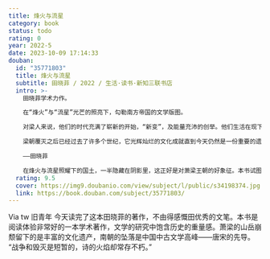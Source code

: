 ```yaml
---
title: 烽火与流星
category: book
status: todo
rating: 0
year: 2022-5
date: 2023-10-09 17:14:33
douban:
  id: "35771803"
  title: 烽火与流星
  subtitle: 田晓菲 / 2022 / 生活·读书·新知三联书店
  intro: >-
    田晓菲学术力作。

    在“烽火”与“流星”光芒的照亮下，勾勒南方帝国的文学版图。

    对梁人来说，他们的时代充满了崭新的开始，“新变”，及能量充沛的创举。他们生活在现下，完全沉浸于“此时与此地”，投入地经历每一个时刻。他们在智识上极为精微渊雅，精神上却又相当天真。对梁朝的文化精神好的概括，不是“颓废”，而是“康强”。

    梁朝覆灭之后已经过去了许多个世纪，它光辉灿烂的文化成就直到今天仍然是一份重要的遗产，但这又是一份让人感到不安的遗产，因为它和当代文化政治纠结在一起，展示了一些长期以来存在于中国文化中的问题。曾经一度数量庞大的文本现在只有零星的残存，南方帝国的辉煌就隐藏在这些断简残篇之中，后人从自己的目的出发对之进行诠释，这些带有隐含的动机与偏见的诠释更加扭曲了它们的光芒。

    ——田晓菲

    在烽火与流星照耀下的国土，一半隐藏在阴影里，这正好是对萧梁王朝的好象征。本书试图为一个已经过去的时代勾勒一副肖像画，不仅探讨梁朝的文学作品，更旨在检视梁朝文学生产的文化语境，就此提出一系列具有内在关联的文化史和文学史问题。
  rating: 9.5
  cover: https://img9.doubanio.com/view/subject/l/public/s34198374.jpg
  link: https://book.douban.com/subject/35771803/
---
```


Via tw 旧青年 今天读完了这本田晓菲的著作，不由得感慨田优秀的文笔。本书是阅读体验非常好的一本学术著作，文学的研究中饱含历史的重量感。萧梁的山岳崩颓留下的是丰富的文化遗产，南朝的坠落是中国中古文学高峰——唐宋的先导。
“战争和毁灭是短暂的，诗的火焰却常存不朽。”